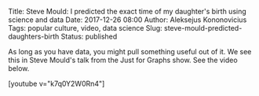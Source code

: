 Title: Steve Mould: I predicted the exact time of my daughter's birth using science and data
Date: 2017-12-26 08:00
Author: Aleksejus Kononovicius
Tags: popular culture, video, data science
Slug: steve-mould-predicted-daughters-birth
Status: published

As long as you have data, you might pull something useful out of it. We see this in Steve Mould's talk from the Just for Graphs show. See the video below.

[youtube v="k7q0Y2W0Rn4"]
